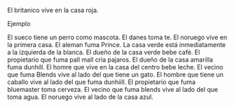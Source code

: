 El britanico vive en la casa roja.

Ejemplo

El sueco tiene un perro como mascota.
El danes toma te.
El noruego vive en la primera casa.
El aleman fuma Prince.
La casa verde está inmediatamente a la izquierda de la blanca.
El dueño de la casa verde bebe café.
El propietario que fuma pall mall cria pajaros.
El dueño de la casa amarilla fuma dunhill.
El homre que vive en la casa del centro bebe leche.
El vecino que fuma Blends vive al lado del que tiene un gato.
El hombre que tiene un caballo vive al lado del que fuma dunhiill.
El propietario que fuma bluemaster toma cerveza.
El vecino que fuma blends vive al lado del que toma agua.
El noruego vive al lado de la casa azul.